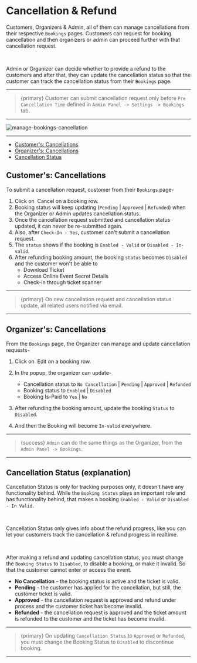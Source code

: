 # Cancellation & Refund

Customers, Organizers & Admin, all of them can manage cancellations from their respective `Bookings` pages. Customers can request for booking cancellation and then organizers or admin can proceed further with that cancellation request.

<br>

Admin or Organizer can decide whether to provide a refund to the customers and after that, they can update the cancellation status so that the customer can track the cancellation status from their `Bookings` page.

---

> {primary} Customer can submit cancellation request only before `Pre Cancellation Time` defined in `Admin Panel -> Settings -> Bookings` tab.

---

![manage-bookings-cancellation](/images/v2/EventmieProFullyLoadedV2.0/manage-bookings-cancellation.webp "manage-bookings-cancellation")

---

-   [Customer's: Cancellations](#customer-cancellations)
-   [Organizer's: Cancellations](#organizer-cancellations)
-   [Cancellation Status](#cancellation-status)

<a name="customer-Cancellations"></a>

## Customer's: Cancellations

To submit a cancellation request, customer from their `Bookings` page-

1. Click on &nbsp;<larecipe-button type="danger" size="sm" rounded>Cancel</larecipe-button> on a booking row.
2. Booking status will keep updating (`Pending` | `Approved` | `Refunded`) when the Organizer or Admin updates cancellation status.
3. Once the cancellation request submitted and cancellation status updated, it can never be re-submitted again.
4. Also, after `Check-In - Yes`, customer can't submit a cancellation request.
5. The `status` shows if the booking is `Enabled - Valid` or `Disabled - In-valid`.
6. After refunding booking amount, the booking `status` becomes `Disabled` and the customer won't be able to
    - Download Ticket
    - Access Online Event Secret Details
    - Check-in through ticket scanner

---

> {primary} On new cancellation request and cancellation status update, all related users notified via email.

---

<a name="organizer-cancellations"></a>

## Organizer's: Cancellations

From the `Bookings` page, the Organizer can manage and update cancellation requests-

1. Click on &nbsp;<larecipe-button type="primary" size="sm" rounded>Edit</larecipe-button> on a booking row.
2. In the popup, the organizer can update-

    - Cancellation status to `No Cancellation` | `Pending` | `Approved` | `Refunded`
    - Booking status to `Enabled` | `Disabled`
    - Booking Is-Paid to `Yes` | `No`

3. After refunding the booking amount, update the booking `Status` to `Disabled`.
4. And then the Booking will become `In-valid` everywhere.

---

> {success} `Admin` can do the same things as the Organizer, from the `Admin Panel -> Bookings`.

---

<a name="cancellation-status"></a>

## Cancellation Status (explanation)

Cancellation Status is only for tracking purposes only, it doesn't have any functionality behind. While the `Booking Status` plays an important role and has functionality behind, that makes a booking `Enabled - Valid` or `Disabled - In Valid`.

<br>

Cancellation Status only gives info about the refund progress, like you can let your customers track the cancellation & refund progress in realtime.

<br>

After making a refund and updating cancellation status, you must change the `Booking Status` to `Disabled`, to disable a booking, or make it invalid. So that the customer cannot enter or access the event.

-   **No Cancellation** - the booking status is active and the ticket is valid.
-   **Pending** - the customer has applied for the cancellation, but still, the customer ticket is valid.
-   **Approved** - the cancellation request is approved and refund under process and the customer ticket has become invalid.
-   **Refunded** - the cancellation request is approved and the ticket amount is refunded to the customer and the ticket has become invalid.

---

> {primary} On updating `Cancellation Status` to `Approved` or `Refunded`, you must change the Booking Status to `Disabled` to discontinue booking.

---
